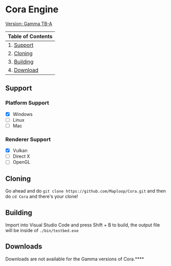 # Cora Engine
[Version: Gamma TB-A](https://coraengine.net/)

| Table of Contents  |
| ------------- | 
| 1. [Support](#support)  | 
| 2. [Cloning](#cloning)  | 
| 3. [Building](#building)  | 
| 4. [Download](#downloads)  | 

## Support
### Platform Support
- [x]  Windows
- [ ]  Linux
- [ ]  Mac

### Renderer Support
- [x]  Vulkan
- [ ]  Direct X
- [ ]  OpenGL

## Cloning
Go ahead and do `git clone https://github.com/Maploop/Cora.git` and then do `cd Cora` and there's your clone!

## Building
Import into Visual Studio Code and press Shift + B to build, the output file will be inside of `./bin/testbed.exe`

## Downloads
Downloads are not available for the Gamma versions of Cora.****

